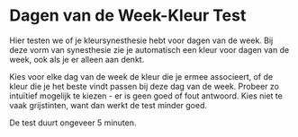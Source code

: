 # Dagen van de Week-Kleur Test

Hier testen we of je kleursynesthesie hebt voor dagen van de week. Bij deze vorm van synesthesie zie je automatisch een kleur 
voor dagen van de week, ook als je er alleen aan denkt. 

Kies voor elke dag van de week de kleur die je ermee associeert, 
of de kleur die je het beste vindt passen bij deze dag van de week. 
Probeer zo intuïtief mogelijk te kiezen - er is geen goed of fout antwoord.
Kies niet te vaak grijstinten, want dan werkt de test minder goed.

De test duurt ongeveer 5 minuten.

<nextbutton />
